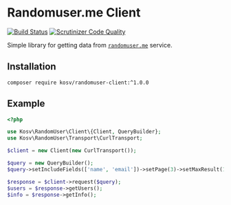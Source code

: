 # Randomuser.me Client

[![Build Status](https://app.travis-ci.com/kos-v/randomuser-client.svg?branch=main)](https://app.travis-ci.com/kos-v/randomuser-client)
[![Scrutinizer Code Quality](https://scrutinizer-ci.com/g/kos-v/randomuser-client/badges/quality-score.png?b=main)](https://scrutinizer-ci.com/g/kos-v/randomuser-client/?branch=main)

Simple library for getting data from [`randomuser.me`](https://randomuser.me/) service.

## Installation

```shell
composer require kosv/randomuser-client:^1.0.0
```

## Example

```php
<?php

use Kosv\RandomUser\Client\{Client, QueryBuilder};
use Kosv\RandomUser\Transport\CurlTransport;

$client = new Client(new CurlTransport());

$query = new QueryBuilder();
$query->setIncludeFields(['name', 'email'])->setPage(3)->setMaxResult(100);

$response = $client->request($query);
$users = $response->getUsers();
$info = $response->getInfo();

```